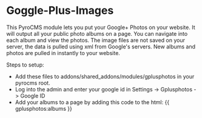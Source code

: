 Goggle-Plus-Images
==================

This PyroCMS module lets you put your Google+ Photos on your website.  It will output all your public photo albums on a page.  You can navigate into each album and view the photos.  The image files are not saved on your server, the data is pulled using xml from Google's servers.  New albums and photos are pulled in instantly to your website.

Steps to setup: 

- Add these files to addons/shared_addons/modules/gplusphotos in your pyrocms root.
- Log into the admin and enter your google id in Settings -> Gplusphotos -> Google ID
- Add your albums to a page by adding this code to the html: {{ gplusphotos:albums }}
